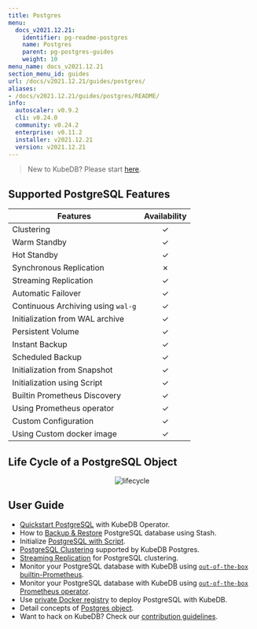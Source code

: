 ```yaml
---
title: Postgres
menu:
  docs_v2021.12.21:
    identifier: pg-readme-postgres
    name: Postgres
    parent: pg-postgres-guides
    weight: 10
menu_name: docs_v2021.12.21
section_menu_id: guides
url: /docs/v2021.12.21/guides/postgres/
aliases:
- /docs/v2021.12.21/guides/postgres/README/
info:
  autoscaler: v0.9.2
  cli: v0.24.0
  community: v0.24.2
  enterprise: v0.11.2
  installer: v2021.12.21
  version: v2021.12.21
---
```


> New to KubeDB? Please start [here](/docs/v2021.12.21/README).

## Supported PostgreSQL Features

| Features                           | Availability |
| ---------------------------------- | :----------: |
| Clustering                         |   &#10003;   |
| Warm Standby                       |   &#10003;   |
| Hot Standby                        |   &#10003;   |
| Synchronous Replication            |   &#10007;   |
| Streaming Replication              |   &#10003;   |
| Automatic Failover                 |   &#10003;   |
| Continuous Archiving using `wal-g` |   &#10003;   |
| Initialization from WAL archive    |   &#10003;   |
| Persistent Volume                  |   &#10003;   |
| Instant Backup                     |   &#10003;   |
| Scheduled Backup                   |   &#10003;   |
| Initialization from Snapshot       |   &#10003;   |
| Initialization using Script        |   &#10003;   |
| Builtin Prometheus Discovery       |   &#10003;   |
| Using Prometheus operator          |   &#10003;   |
| Custom Configuration               |   &#10003;   |
| Using Custom docker image          |   &#10003;   |

## Life Cycle of a PostgreSQL Object

<p align="center">
  <img alt="lifecycle"  src="/docs/v2021.12.21/images/postgres/lifecycle.png">
</p>

## User Guide

- [Quickstart PostgreSQL](/docs/v2021.12.21/guides/postgres/quickstart/quickstart) with KubeDB Operator.
- How to [Backup & Restore](/docs/v2021.12.21/guides/postgres/backup/overview/) PostgreSQL database using Stash.
- Initialize [PostgreSQL with Script](/docs/v2021.12.21/guides/postgres/initialization/script_source).
- [PostgreSQL Clustering](/docs/v2021.12.21/guides/postgres/clustering/ha_cluster) supported by KubeDB Postgres.
- [Streaming Replication](/docs/v2021.12.21/guides/postgres/clustering/streaming_replication) for PostgreSQL clustering.
- Monitor your PostgreSQL database with KubeDB using [`out-of-the-box` builtin-Prometheus](/docs/v2021.12.21/guides/postgres/monitoring/using-builtin-prometheus).
- Monitor your PostgreSQL database with KubeDB using [`out-of-the-box` Prometheus operator](/docs/v2021.12.21/guides/postgres/monitoring/using-prometheus-operator).
- Use [private Docker registry](/docs/v2021.12.21/guides/postgres/private-registry/using-private-registry) to deploy PostgreSQL with KubeDB.
- Detail concepts of [Postgres object](/docs/v2021.12.21/guides/postgres/concepts/postgres).
- Want to hack on KubeDB? Check our [contribution guidelines](/docs/v2021.12.21/CONTRIBUTING).
